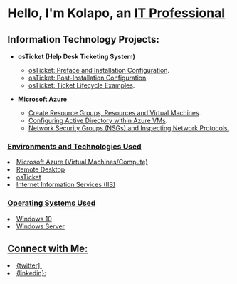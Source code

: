<h1> Hello, I'm Kolapo, an <a href="https://"> IT Professional</a> </h1>

<h2> Information Technology Projects: </h2>

- <b> osTicket (Help Desk Ticketing System) </b>
   - <a href="https://github.com/kolapo72/installation"> osTicket: Preface and Installation Configuration</a>.
   - <a href="https://github.com/kolapo72/post_installation"> osTicket: Post-Installation Configuration</a>.
   - <a href="https://github.com/kolapo72/ticket_lifecycle"> osTicket: Ticket Lifecycle Examples</a>.

- <b>Microsoft Azure</b>
   - <a href="https://github.com/Kolapo72/resource-groups"> Create Resource Groups, Resources and Virtual Machines</a>.
   - <a href="https://github.com/Kolapo72/active_directory"> Configuring Active Directory within Azure VMs</a>.
   - <a href="https://github.com/Kolapo72/NSGs"> Network Security Groups (NSGs) and Inspecting Network Protocols.
 
<h3>Environments and Technologies Used</h3>
   <li> Microsoft Azure (Virtual Machines/Compute)</li>
   <li> Remote Desktop</li>
   <li> osTicket
   <li> Internet Information Services (IIS)</li>

<h3>Operating Systems Used</h3>
   <li> Windows 10</li>
   <li> Windows Server</li>

 <h2>Connect with Me:</h2>
   <li>{twitter]: </li>
   <li>{linkedin}: </li>
